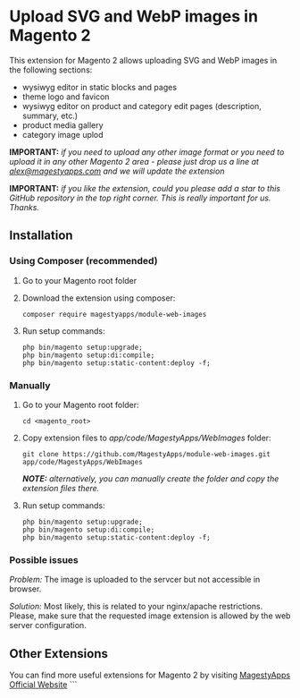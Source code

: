 # Upload SVG and WebP images in Magento 2

This extension for Magento 2 allows uploading SVG and WebP images in the following sections:
* wysiwyg editor in static blocks and pages
* theme logo and favicon
* wysiwyg editor on product and category edit pages (description, summary, etc.)
* product media gallery
* category image uplod


**IMPORTANT:** *if you need to upload any other image format or you need to upload it in any other Magento 2 area - please just drop us a line at [alex@magestyapps.com](mailto:alex@magestyapps.com?subject=Extend%20MagestyApps_WebImages%20extension) and we will update the extension*

**IMPORTANT:** *if you like the extension, could you please add a star to this GitHub repository in the top right corner. This is really important for us. Thanks.*

## Installation

### Using Composer (recommended)
1) Go to your Magento root folder
2) Download the extension using composer:
    ```
    composer require magestyapps/module-web-images
    ```
3) Run setup commands:

    ```
    php bin/magento setup:upgrade;
    php bin/magento setup:di:compile;
    php bin/magento setup:static-content:deploy -f;
    ```
   
### Manually
1) Go to your Magento root folder:
    
    ```
    cd <magento_root>
    ```
   
2) Copy extension files to *app/code/MagestyApps/WebImages* folder:
    ```
    git clone https://github.com/MagestyApps/module-web-images.git app/code/MagestyApps/WebImages
    ```
    ***NOTE:*** *alternatively, you can manually create the folder and copy the extension files there.*
    
3) Run setup commands:

    ```
    php bin/magento setup:upgrade;
    php bin/magento setup:di:compile;
    php bin/magento setup:static-content:deploy -f;
    ```

### Possible issues
*Problem:* The image is uploaded to the servcer but not accessible in browser.

*Solution:* Most likely, this is related to your nginx/apache restrictions. Please, make sure that the requested image extension is allowed by the web server configuration.

## Other Extensions
You can find more useful extensions for Magento 2 by visiting [MagestyApps Official Website](https://www.magestyapps.com/)
    ```
